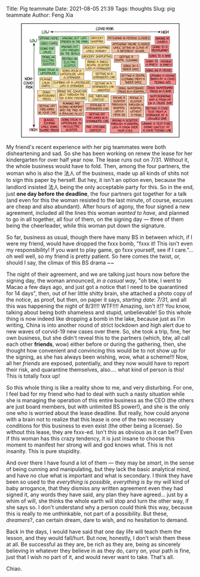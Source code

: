 Title: Pig teammate
Date: 2021-08-05 21:39
Tags: thoughts
Slug: pig teammate
Author: Feng Xia

<figure class="col s12">
  <img src="images/covid_risk_chart_2x.png"/>
</figure>

My friend's recent experience with her pig teammates were both
disheartening and sad. So she has been working on renew the lease for
her kindergarten for over half year now. The lease runs out on
7/31. Without it, the whole business would have to fold. Then, among
the four partners, the woman who is also the 法人 of the business,
made up all kinds of shits not to sign this paper by herself. But hey,
it isn't an option even, because the landlord insisted 法人 being the
only acceptable party for this. So in the end, just **one day before
the deadline**, the four partners got together for a talk (and even
for this the woman resisted to the last minute, of course, excuses are
cheap and also abundant). After hours of agony, the four signed a new
agreement, included all the lines this woman _wanted to have_, and
planned to go in all together, all four of them, on the signing day
&mdash; three of them being the cheerleader, while this woman put down
the signature.

So far, business as usual, though there have many BS in between which,
if I were my friend, would have dropped the fxxx bomb, "fxxx it! This
isn't even my responsibility! If you want to play game, go fxxx
yourself, see if I care."... oh well well, so my friend is pretty
patient. So here comes the twist, or, should I say, the climax of this
BS drama ~~

The night of their agreement, and we are talking just hours now before
the signing day, the woman announced, _in a casual way_, "oh btw, I
went to Macao a few days ago, and just got a notice that I need to be
quarantined for 14 days", then, out of her little shitty brain, she
attached a photo copy of the notice, as proof, but then, on paper it
says, _starting date: 7/31_, and all this was happening the night of
8/3!!!! WTF!!!! Amazing, isn't it!? You know, talking about being both
shameless and stupid, unbelievable! So this whole thing is now indeed
like dropping a bomb in the lake, because just as I'm writing, China
is into another round of strict lockdown and high alert due to new
waves of corvid-19 new cases over there. So, she took a trip, fine,
her own business, but she didn't reveal this to the partners (which,
btw, all call each other **friends**, wow) either before or during the
gathering, then, she thought how convenient and convincing this would
be to not show up for the signing, as she has always been wishing,
wow, what a scheme!!! Now, all her _friends_ are exposed, potentially,
and they now would have to report their risk, and quarantine
themselves, also.... what kind of person is this! This is totally fxxx
up!

So this whole thing is like a reality show to me, and very
disturbing. For one, I feel bad for my friend who had to deal with
such a nasty situation while she is managing the operation of this
entire business as the CEO (the others are just board members, but
with unlimited BS power!), and she is the only one who is worried
about the lease deadline. But really, how could anyone with a brain
not to realize that this lease is one of the two necessary conditions
for this business to even exist (the other being a license). So
without this lease, they are fxxx-ed. Isn't this as obvious as it can
be!? Even if this woman has this crazy tendency, it is just insane to
choose this moment to manifest her strong will and god knows
what. This is not insanity. This is pure stupidity.

And over there I have found a lot of them &mdash; they may be _smart_,
in the sense of being cunning and manipulating, but they lack the
basic analytical mind, and have no clue what is important and what is
secondary. I think they have been so used to the _everything is
possible, everything is by my will_ kind of baby arrogance, that they
dismiss any written agreement even they had signed it, any words they
have said, any plan they have agreed... just by a whim of will, she
thinks the whole earth will stop and turn the other way, if she says
so. I don't understand why a person could think this way, because this
is really to me unthinkable, not part of a possibility. But these,
_dreamers_?, can certain dream, dare to wish, and no hesitation to
demand.

Back in the days, I would have said that one day life will teach them
the lesson, and they would fall/hurt. But now, honestly, I don't wish
them these at all. Be successful as they are, be rich as they are,
being as sincerely believing in whatever they believe in as they do,
carry on, your path is fine, just that I wish no part of it, and would
never want to take. That's all.

Chiao.
